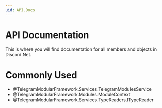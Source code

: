 ```yaml
---
uid: API.Docs
---
```


# API Documentation
This is where you will find documentation for all members and objects in Discord.Net.

# Commonly Used
* @TelegramModularFramework.Services.TelegramModulesService
* @TelegramModularFramework.Modules.ModuleContext
* @TelegramModularFramework.Services.TypeReaders.ITypeReader